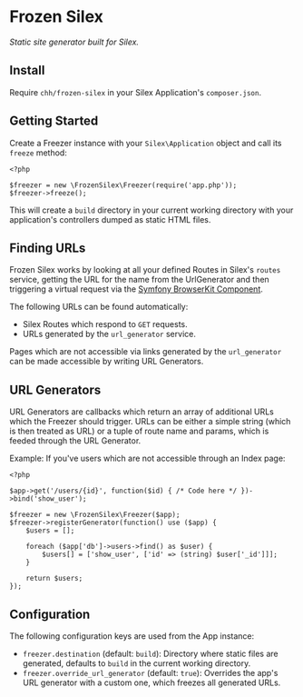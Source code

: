 # Frozen Silex

_Static site generator built for Silex._

## Install

Require `chh/frozen-silex` in your Silex Application's `composer.json`.

## Getting Started

Create a Freezer instance with your `Silex\Application` object and call
its `freeze` method:

    <?php
    
    $freezer = new \FrozenSilex\Freezer(require('app.php'));
    $freezer->freeze();

This will create a `build` directory in your current working directory
with your application's controllers dumped as static HTML files.

## Finding URLs

Frozen Silex works by looking at all your defined Routes in Silex's
`routes` service, getting the URL for the name from the UrlGenerator and
then triggering a virtual request via the [Symfony BrowserKit Component].

The following URLs can be found automatically:

* Silex Routes which respond to `GET` requests.
* URLs generated by the `url_generator` service.

Pages which are not accessible via links generated by the
`url_generator` can be made accessible by writing URL Generators.

## URL Generators

URL Generators are callbacks which return an array of additional URLs
which the Freezer should trigger. URLs can be either a simple string
(which is then treated as URL) or a tuple of route name and params,
which is feeded through the URL Generator.

Example: If you've users which are not accessible through an Index page:

    <?php
    
    $app->get('/users/{id}', function($id) { /* Code here */ })->bind('show_user');

    $freezer = new \FrozenSilex\Freezer($app);
    $freezer->registerGenerator(function() use ($app) {
        $users = [];

        foreach ($app['db']->users->find() as $user) {
            $users[] = ['show_user', ['id' => (string) $user['_id']]];
        }

        return $users;
    });

## Configuration

The following configuration keys are used from the App instance:

* `freezer.destination` (default: `build`): Directory where static files are generated, defaults to `build` in the current working directory.
* `freezer.override_url_generator` (default: `true`): Overrides the
  app's URL generator with a custom one, which freezes all generated
  URLs.

[Symfony BrowserKit Component]: http://github.com/symfony/browser-kit
[Composer]: http://getcomposer.org

